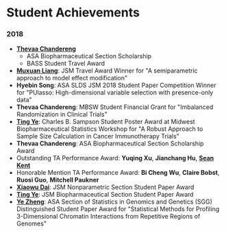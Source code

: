 # Student Achievements

### 2018

* [**Thevaa Chandereng**][Thevaa_Chandereng]
    * ASA Biopharmaceutical Section Scholarship
    * BASS Student Travel Award
* [**Muxuan Liang**][Liang_Muxuan]: JSM Travel Award Winner for "A semiparametric approach to model effect modification"
* **Hyebin Song**: ASA SLDS JSM 2018 Student Paper Competition Winner for "PUlasso: High-dimensional variable selection with presence-only data"
* **Thevaa Chandereng**: MBSW Student Financial Grant for "Imbalanced Randomization in Clinical Trials"
* [**Ting Ye**][Ye_Ting]: Charles B. Sampson Student Poster Award at Midwest Biopharmaceutical Statistics Workshop for "A Robust Approach to Sample Size Calculation in Cancer Immunotherapy Trials"
* **Thevaa Chandereng**: ASA Biopharmaceutical Section Scholarship Award
* Outstanding TA Performance Award: **Yuqing Xu**, **Jianchang Hu**, [**Sean Kent**][Kent_Sean]
* Honorable Mention TA Performance Award: **Bi Cheng Wu**, **Claire Bobst**, **Ruosi Guo**, **Mitchell Paukner**
* [**Xiaowu Dai**][Dai_Xiaowu]: JSM Nonparametric Section Student Paper Award
* [**Ting Ye**][Ye_Ting]: JSM Biopharmaceutical Section Student Paper Award
* [**Ye Zheng**][Zheng_Ye]: ASA Section of Statistics in Genomics and Genetics (SGG) Distinguished Student Paper Award for "Statistical Methods for Profiling 3-Dimensional
Chromatin Interactions from Repetitive Regions of Genomes"

[Thevaa_Chandereng]: https://thevaachandereng.github.io/
[Dai_Xiaowu]: http://pages.stat.wisc.edu/~xdai26/
[Kent_Sean]: http://pages.cs.wisc.edu/~kent/
[Ye_Ting]: https://sites.google.com/view/tingye/
[Liang_Muxuan]: https://sites.google.com/view/muxuan-liang
[Zheng_Ye]: http://pages.stat.wisc.edu/~yezheng/

